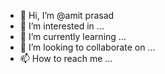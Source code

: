 - 👋 Hi, I’m @amit prasad
- 👀 I’m interested in ...
- 🌱 I’m currently learning ...
- 💞️ I’m looking to collaborate on ...
- 📫 How to reach me ...

<!---
amitprasadcs/amitprasadcs is a ✨ special ✨ repository because its `README.md` (this file) appears on your GitHub profile.
You can click the Preview link to take a look at your changes.
--->
